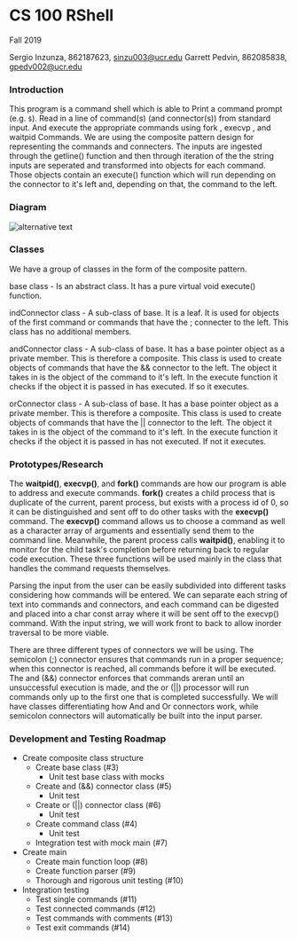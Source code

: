 # CS 100 RShell
Fall 2019


Sergio Inzunza, 862187623, sinzu003@ucr.edu
Garrett Pedvin, 862085838, gpedv002@ucr.edu

### Introduction
This program is a command shell which is able to Print a command prompt (e.g. `$`). Read in a line of command(s) (and connector(s)) from standard input. And execute the appropriate 
commands using fork , execvp , and waitpid Commands. We are using the composite pattern design for representing the commands and connecters. The inputs are ingested through the getline() function and then through iteration of the the string inputs are seperated and transformed into objects for each command. Those objects contain an execute() function which will run depending on the connector to it's left and, depending on that, the command to the left.

### Diagram
![alternative text](https://github.com/cs100/assignment-sigp/blob/master/images/OMT%20Diagram.jpeg)

### Classes
We have a group of classes in the form of the composite pattern.

base class - Is an abstract class. It has a pure virtual void execute() function. 

indConnector class - A sub-class of base. It is a leaf. It is used for objects of the first command or commands that have the ; connecter to the left. 
This class has no additional members. 

andConnector class - A sub-class of base. It has a base pointer object as a private member. This is therefore a composite. This class is used to create objects of commands that have 
the && connector to the left. The object it takes in is the object of the command to it's left. In the execute function it checks if the object it is passed in has executed. 
If so it executes.

orConnector class - A sub-class of base. It has a base pointer object as a private member. This is therefore a composite. This class is used to create objects of commands that have 
the || connector to the left. The object it takes in is the object of the command to it's left. In the execute function it checks if the object it is passed in has not executed. 
If not it executes.

### Prototypes/Research
The **waitpid()**, **execvp()**, and **fork()** commands are how our program is able to address and execute commands. **fork()** creates a child process that is duplicate of the current, parent process, but exists with a process id of 0, so it can be distinguished and sent off to do other tasks with the **execvp()** command. The **execvp()** command allows us to choose a command as well as a character array of arguments and essentially send them to the command line. Meanwhile, the parent process calls **waitpid()**, enabling it to monitor for the child task's completion before returning back to regular code execution. These three functions will be used mainly in the class that handles the command requests themselves.

Parsing the input from the user can be easily subdivided into different tasks considering how commands will be entered. We can separate each string of text into commands and connectors, and each command can be digested and placed into a char const array where it will be sent off to the execvp() command. With the input string, we will work front to back to allow inorder traversal to be more viable. 

There are three different types of connectors we will be using. The semicolon (;) connector ensures that commands run in a proper sequence; when this connector is reached, all commands before it will be executed. The and (&&) connector enforces that commands areran until an unsuccessful execution is made, and the or (||) processor will run commands only up to the first one that is completed successfully. We will have classes differentiating how And and Or connectors work, while semicolon connectors will automatically be built into the input parser.

### Development and Testing Roadmap
- Create composite class structure
  - Create base class (#3)
    - Unit test base class with mocks
  - Create and (&&) connector class (#5)
    - Unit test
  - Create or (||) connector class (#6)
    - Unit test
  - Create command class (#4)
    - Unit test
  - Integration test with mock main (#7)
- Create main
  - Create main function loop (#8)
  - Create function parser (#9)
  - Thorough and rigorous unit testing (#10)
- Integration testing
  - Test single commands (#11)
  - Test connected commands (#12)
  - Test commands with comments (#13)
  - Test exit commands (#14)
